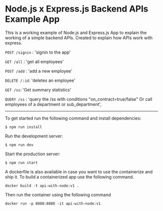 # Node.js x Express.js Backend APIs Example App

This is a working example of Node.js and Express.js App to explain the working of a simple backend APIs. Created to explain how APIs work with express.

`POST /signin`
: 'signin to the app'

`GET /all`
: 'get all employees'

`POST /add`
: 'add a new employee'

`DELETE /:id`: 'deletes an employee'

`GET /ss`: 'Get summary statistics'

`QUERY /ss`
: 'query the /ss with conditions "on_contract=true/false" Or call employees of a department or sub_department',

---

To get started run the following command and install dependencies:

```
$ npm run install
```

Run the development server:

```
$ npm run dev
```

Start the production server:

```
$ npm run start
```

A dockerfile is also available in case you want to use the containerize and ship it. To build a containerized app use the following command.

```
docker build -t api-with-node:v1 .
```

Then run the container using the following command

```
docker run -p 8080:8080 -it api-with-node:v1
```
